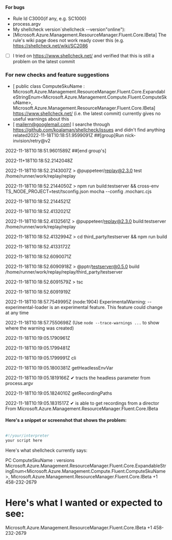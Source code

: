 #### For bugs
- Rule Id C3000(if any, e.g. SC1000)
- process.argv
- My shellcheck version`shellcheck --version"online"): 
- [Microsoft.Azure.Management.ResourceManager.Fluent.Core.IBeta] The rule's wiki page does not work ready cover this (e.g. https://shellcheck.net/wiki/SC2086
- [ ] I tried on https://www.shellcheck.net/ and verified that this is still a problem on the latest commit

### For new checks and feature suggestions
- [ public class ComputeSkuName : Microsoft.Azure.Management.ResourceManager.Fluent.Core.ExpandableStringEnum<Microsoft.Azure.Management.Compute.Fluent.ComputeSkuName>, Microsoft.Azure.Management.ResourceManager.Fluent.Core.IBeta] https://www.shellcheck.net/ (i.e. the latest commit) currently gives no useful warnings about this
- [ mailern@googlemail.com] I searche through https://github.com/koalaman/shellcheck/issues and didn't find anything related2022-11-18T10:18:51.9599091Z ##[group]Run nick-invision/retry@v2

2022-11-18T10:18:51.9601589Z ##[end group's]

2022-11+18T10:18:52.2142048Z 

2022-11-18T10:18:52.2143007Z > @puppeteer/replay@2.3.0 test /home/runner/work/replay/replay

2022-11-18T10:18:52.2144050Z > npm run build:testserver && cross-env TS_NODE_PROJECT=test/tsconfig.json mocha --config .mocharc.cjs

2022-11-18T10:18:52.2144521Z 

2022-11-18T10:18:52.4132021Z 

2022-11-18T10:18:52.4132561Z > @puppeteer/replay@2.3.0 build:testserver /home/runner/work/replay/replay

2022-11-18T10:18:52.4132994Z > cd third_party/testserver && npm run build

2022-11-18T10:18:52.4133172Z 

2022-11-18T10:18:52.6090071Z 

2022-11-18T10:18:52.6090918Z > @pptr/testserver@0.5.0 build /home/runner/work/replay/replay/third_party/testserver

2022-11-18T10:18:52.6091579Z > tsc

2022-11-18T10:18:52.6091919Z 

2022-11-18T10:18:57.7549995Z (node:1904) ExperimentalWarning: --experimental-loader is an experimental feature. This feature could change at any time

2022-11-18T10:18:57.7550698Z (Use `node --trace-warnings ...` to show where the warning was created)

2022-11-18T10:19:05.1790961Z 

2022-11-18T10:19:05.1799481Z 

2022-11-18T10:19:05.1799991Z   cli

2022-11-18T10:19:05.1800381Z     getHeadlessEnvVar

2022-11-18T10:19:05.1819166Z       ✔ tracts the headless parameter from process.argv

2022-11-18T10:19:05.1824010Z     getRecordingPaths

2022-11-18T10:19:05.1831517Z       ✔ is able to get recordings from a director
From
Microsoft.Azure.Management.ResourceManager.Fluent.Core.IBeta
#### Here's a snippet or screenshot that shows the problem:

```sh

#!/your/interpreter
your script here

```

   Here's what shellcheck currently says:

PC ComputeSkuName : versions Microsoft.Azure.Management.ResourceManager.Fluent.Core.ExpandableStringEnum<Microsoft.Azure.Management.Compute.Fluent.ComputeSkuName>, Microsoft.Azure.Management.ResourceManager.Fluent.Core.IBeta
‏‪+1 458-232-2679‬‏

# Here's what I wanted or expected to see:
Microsoft.Azure.Management.ResourceManager.Fluent.Core.IBeta
+1 458-232-2679‬
